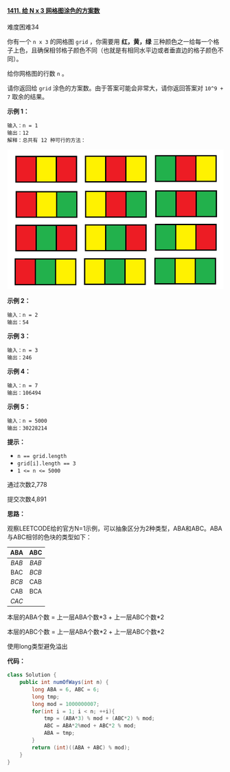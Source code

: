 #### [1411. 给 N x 3 网格图涂色的方案数](https://leetcode-cn.com/problems/number-of-ways-to-paint-n-x-3-grid/)

难度困难34

你有一个 `n x 3` 的网格图 `grid` ，你需要用 **红，黄，绿** 三种颜色之一给每一个格子上色，且确保相邻格子颜色不同（也就是有相同水平边或者垂直边的格子颜色不同）。

给你网格图的行数 `n` 。

请你返回给 `grid` 涂色的方案数。由于答案可能会非常大，请你返回答案对 `10^9 + 7` 取余的结果。

 

**示例 1：**

```
输入：n = 1
输出：12
解释：总共有 12 种可行的方法：
```

![](../assets/1411.1.png)

**示例 2：**

```
输入：n = 2
输出：54
```

**示例 3：**

```
输入：n = 3
输出：246
```

**示例 4：**

```
输入：n = 7
输出：106494
```

**示例 5：**

```
输入：n = 5000
输出：30228214
```

 

**提示：**

- `n == grid.length`
- `grid[i].length == 3`
- `1 <= n <= 5000`

通过次数2,778

提交次数4,891



**思路：**

观察LEETCODE给的官方N=1示例，可以抽象区分为2种类型，ABA和ABC。ABA与ABC相邻的色块的类型如下：



|  ABA  |  ABC  |
| :---: | :---: |
| *BAB* | *BAB* |
|  BAC  | *BCB* |
| *BCB* |  CAB  |
|  CAB  |  BCA  |
| *CAC* |       |

本层的ABA个数 = 上一层ABA个数\*3 + 上一层ABC个数\*2

本层的ABC个数 = 上一层ABA个数\*2 + 上一层ABC个数\*2



使用long类型避免溢出

**代码：**

```java
class Solution {
    public int numOfWays(int n) {
        long ABA = 6, ABC = 6;
        long tmp;
        long mod = 1000000007;
        for(int i = 1; i < n; ++i){
            tmp = (ABA*3) % mod + (ABC*2) % mod;
            ABC = ABA*2%mod + ABC*2 % mod;
            ABA = tmp;
        }
        return (int)((ABA + ABC) % mod);
    }
}
```

